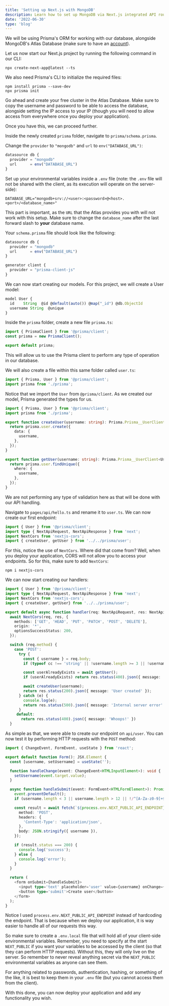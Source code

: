```yaml
---
title: 'Setting up Next.js with MongoDB'
description: Learn how to set up MongoDB via Next.js integrated API routes and Prisma ORM.
date: '2022-06-30'
type: 'blog'
---
```


We will be using Prisma's ORM for working with our database, alongside MongoDB's Atlas Database (make sure to have an [account](https://www.mongodb.com/atlas/database)).

Let us now start our Next.js project by running the following command in our CLI:

```
npx create-next-app@latest --ts
```

We also need Prisma's CLI to initialize the required files:

```
npm install prisma --save-dev
npx prisma init
```

Go ahead and create your free cluster in the Atlas Database. Make sure to copy the username and password to be able to access the database, alongside setting the IP access to your IP (though you will need to allow access from everywhere once you deploy your application).

Once you have this, we can proceed further.

Inside the newly created `prisma` folder, navigate to `prisma/schema.prisma`.

Change the `provider` to `"mongodb"` and `url` to `env("DATABASE_URL")`:

```typescript
datasource db {
  provider = "mongodb"
  url      = env("DATABASE_URL")
}
```

Set up your environmental variables inside a `.env` file (note: the `.env` file will not be shared with the client, as its execution will operate on the server-side):

```env
DATABASE_URL="mongodb+srv://<user>:<password>@<host>.<port>/<database_name>"
```

This part is important, as the `URL` that the Atlas provides you with will not work with this setup. Make sure to change the `database_name` after the last forward slash to **your** database name.

Your `schema.prisma` file should look like the following:

```typescript
datasource db {
  provider = "mongodb"
  url      = env("DATABASE_URL")
}

generator client {
  provider = "prisma-client-js"
}
```

We can now start creating our models. For this project, we will create a User model:

```typescript
model User {
  id    String  @id @default(auto()) @map("_id") @db.ObjectId
  username String  @unique
}
```

Inside the `prisma` folder, create a new file `prisma.ts`:

```typescript
import { PrismaClient } from '@prisma/client';
const prisma = new PrismaClient();

export default prisma;
```

This will allow us to use the Prisma client to perform any type of operation in our database.

We will also create a file within this same folder called `user.ts`:

```typescript
import { Prisma, User } from '@prisma/client';
import prisma from './prisma';
```

Notice that we import the `User` from `@prisma/client`. As we created our model, Prisma generated the types for us.

```typescript
import { Prisma, User } from '@prisma/client';
import prisma from './prisma';

export function createUser(username: string): Prisma.Prisma__UserClient<User> {
  return prisma.user.create({
    data: {
      username,
    },
  });
}

export function getUser(username: string): Prisma.Prisma__UserClient<User> {
  return prisma.user.findUnique({
    where: {
      username,
    },
  });
}
```

We are not performing any type of validation here as that will be done with our API handling.

Navigate to `pages/api/hello.ts` and rename it to `user.ts`. We can now create our first endpoint:

```typescript
import { User } from '@prisma/client';
import type { NextApiRequest, NextApiResponse } from 'next';
import NextCors from 'nextjs-cors';
import { createUser, getUser } from '../../prisma/user';
```

For this, notice the use of `NextCors`. Where did that come from? Well, when you deploy your application, CORS will not allow you to access your endpoints. So for this, make sure to add `NextCors`:

```
npm i nextjs-cors
```

We can now start creating our handlers:

```typescript
import { User } from '@prisma/client';
import type { NextApiRequest, NextApiResponse } from 'next';
import NextCors from 'nextjs-cors';
import { createUser, getUser} from '../../prisma/user';

export default async function handler(req: NextApiRequest, res: NextApiResponse) {
  await NextCors(req, res, {
    methods: ['GET', 'HEAD', 'PUT', 'PATCH', 'POST', 'DELETE'],
    origin: '*',
    optionsSuccessStatus: 200,
  });

  switch (req.method) {
    case 'POST':
      try {
        const { username } = req.body;
        if (typeof cc !== 'string' || !username.length >= 3 || !username.length <= 12 || /^[A-Za-z0-9]+$/.test(username)) return res.status(400).json({ message: 'Invalid username' });

        const userAlreadyExists = await getUser();
        if (userAlreadyExists) return res.status(400).json({ message: 'User already exists });

        await createUser(username);
        return res.status(200).json({ message: 'User created' });
      } catch (e) {
        console.log(e);
        return res.status(500).json({ message: 'Internal server error' });
      }
     default:
       return res.status(400).json({ message: 'Whoops!' })
  }
```

As simple as that, we were able to create our endpoint on `api/user`. You can now test it by performing HTTP requests with the `POST` method:

```typescript
import { ChangeEvent, FormEvent, useState } from 'react';

export default function Form(): JSX.Element {
  const [username, setUsername] = useState('');

  function handleChange(event: ChangeEvent<HTMLInputElement>): void {
    setUsername(event.target.value);
  }

  async function handleSubmit(event: FormEvent<HTMLFormElement>): Promise<void> {
    event.preventDefault();
    if (username.length < 3 || username.length > 12 || !/^[A-Za-z0-9]+$/.test(username)) return;

    const result = await fetch(`${process.env.NEXT_PUBLIC_API_ENDPOINT}`, {
      method: 'POST',
      headers: {
        'Content-Type': 'application/json',
      },
      body: JSON.stringify({ username }),
    });

    if (result.status === 200) {
      console.log('success');
    } else {
      console.log('error');
    }
  }

  return (
    <form onSubmit={handleSubmit}>
      <input type='text' placeholder='user' value={username} onChange={handleChange} />
      <button type='submit'>Create user</button>
    </form>
  );
}
```

Notice I used `process.env.NEXT_PUBLIC_API_ENDPOINT` instead of hardcoding the endpoint. That is because when we deploy our application, it is way easier to handle all of our requests this way.

So make sure to create a `.env.local` file that will hold all of your client-side environmental variables. Remember, you need to specify at the start `NEXT_PUBLIC` if you want your variables to be accessed by the client (so that they can perform HTTP requests). Without this, they will only live on the server. So remember to never reveal anything secret via the `NEXT_PUBLIC` environmental variables as anyone can see them.

For anything related to passwords, authentication, hashing, or something of the like, it is best to keep them in your `.env` file (but you cannot access them from the client).

With this done, you can now deploy your application and add any functionality you wish.
